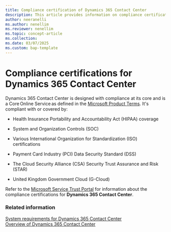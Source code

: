 ```yaml
---
title: Compliance certification of Dynamics 365 Contact Center 
description: This article provides information on compliance certification requirements for Dynamics 365 Contact Center. Use the link in the topic to download the file that contains the compliance information.
author: neeranelli
ms.author: nenellim
ms.reviewer: nenellim
ms.topic: concept-article
ms.collection: 
ms.date: 03/07/2025
ms.custom: bap-template
---
```


# Compliance certifications for Dynamics 365 Contact Center

Dynamics 365 Contact Center is designed with compliance at its core and is a Core Online Service as defined in the [Microsoft Product Terms](https://www.microsoft.com/licensing/docs/view/Product-Terms). It's compliant with or covered by: 

- Health Insurance Portability and Accountability Act (HIPAA) coverage

- System and Organization Controls (SOC)
- Various International Organization for Standardization (ISO) certifications
- Payment Card Industry (PCI) Data Security Standard (DSS)
- The Cloud Security Alliance (CSA) Security Trust Assurance and Risk (STAR)
- United Kingdom Government Cloud (G-Cloud) 

Refer to the [Microsoft Service Trust Portal](https://servicetrust.microsoft.com/) for information about the compliance certifications for **Dynamics 365 Contact Center**.

### Related information

[System requirements for Dynamics 365 Contact Center](system-requirements-contact-center.md)  
[Overview of Dynamics 365 Contact Center](overview-contact-center.md)  

